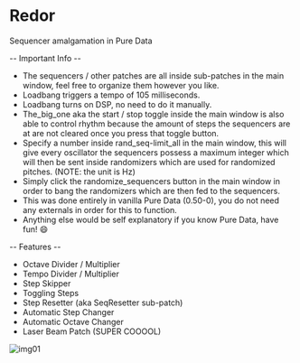 # Redor
Sequencer amalgamation in Pure Data

-- Important Info -- 

- The sequencers / other patches are all inside sub-patches in the main window, feel free to organize them however you like.
- Loadbang triggers a tempo of 105 milliseconds.
- Loadbang turns on DSP, no need to do it manually.
- The_big_one aka the start / stop toggle inside the main window is also able to control rhythm because the amount of steps the sequencers are at are not cleared once you press that toggle button.
- Specify a number inside rand_seq-limit_all in the main window, this will give every oscillator the sequencers possess a maximum integer which will then be sent inside randomizers which are used for randomized pitches. (NOTE: the unit is Hz)
- Simply click the randomize_sequencers button in the main window in order to bang the randomizers which are then fed to the sequencers.
- This was done entirely in vanilla Pure Data (0.50-0), you do not need any externals in order for this to function.
- Anything else would be self explanatory if you know Pure Data, have fun! 😄

-- Features --

- Octave Divider / Multiplier
- Tempo Divider / Multiplier
- Step Skipper
- Toggling Steps
- Step Resetter (aka SeqResetter sub-patch)
- Automatic Step Changer
- Automatic Octave Changer
- Laser Beam Patch (SUPER COOOOL)

![img01](https://user-images.githubusercontent.com/103774736/165374350-29ebb403-94b1-4ef7-ab9f-3dbba88a06e3.PNG)
